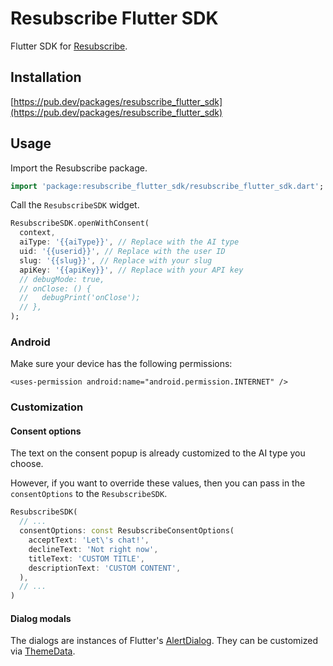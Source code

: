 # Resubscribe Flutter SDK

Flutter SDK for [Resubscribe](https://resubscribe.ai).

## Installation

[https://pub.dev/packages/resubscribe_flutter_sdk](https://pub.dev/packages/resubscribe_flutter_sdk)

## Usage

Import the Resubscribe package.

```dart
import 'package:resubscribe_flutter_sdk/resubscribe_flutter_sdk.dart';
```

Call the `ResubscribeSDK` widget.

```dart
ResubscribeSDK.openWithConsent(
  context,
  aiType: '{{aiType}}', // Replace with the AI type
  uid: '{{userid}}', // Replace with the user ID
  slug: '{{slug}}', // Replace with your slug
  apiKey: '{{apiKey}}', // Replace with your API key
  // debugMode: true,
  // onClose: () {
  //   debugPrint('onClose');
  // },
);
```

### Android

Make sure your device has the following permissions:

```
<uses-permission android:name="android.permission.INTERNET" />
```

### Customization

#### Consent options

The text on the consent popup is already customized to the AI type you choose.

However, if you want to override these values, then you can pass in the `consentOptions` to the `ResubscribeSDK`.

```dart
ResubscribeSDK(
  // ...
  consentOptions: const ResubscribeConsentOptions(
    acceptText: 'Let\'s chat!',
    declineText: 'Not right now',
    titleText: 'CUSTOM TITLE',
    descriptionText: 'CUSTOM CONTENT',
  ),
  // ...
)
```

#### Dialog modals

The dialogs are instances of Flutter's [AlertDialog](https://api.flutter.dev/flutter/material/AlertDialog-class.html). They can be customized via [ThemeData](https://api.flutter.dev/flutter/material/AlertDialog-class.html).


